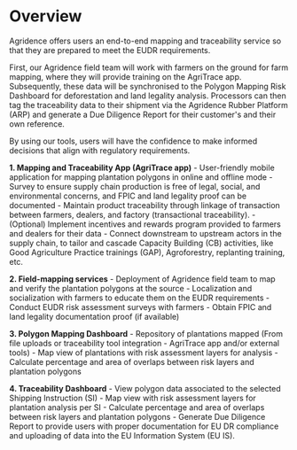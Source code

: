 # Overview

Agridence offers users an end-to-end mapping and traceability service so that they are prepared to meet the EUDR requirements.

First, our Agridence field team will work with farmers on the ground for farm mapping, where they will provide training on the AgriTrace app. Subsequently, these data will be synchronised to the Polygon Mapping Risk Dashboard for deforestation and land legality analysis. Processors can then tag the traceability data to their shipment via the Agridence Rubber Platform (ARP) and generate a Due Diligence Report for their customer's and their own reference. 

By using our tools, users will have the confidence to make informed decisions that align with regulatory requirements. 

**1. Mapping and Traceability App (AgriTrace app)**
    - User-friendly mobile application for mapping plantation polygons in online and offline mode
    - Survey to ensure supply chain production is free of legal, social, and environmental concerns, and FPIC and land legality proof can be documented
    - Maintain product traceability through linkage of transaction between farmers, dealers, and factory (transactional traceability).
    - (Optional) Implement incentives and rewards program provided to farmers and dealers for their data 
    - Connect downstream to upstream actors in the supply chain, to tailor and cascade Capacity Building (CB) activities, like Good Agriculture Practice trainings (GAP), Agroforestry, replanting training, etc. 

**2. Field-mapping services**
    - Deployment of Agridence field team to map and verify the plantation polygons at the source
    - Localization and socialization with farmers to educate them on the EUDR requirements
    - Conduct EUDR risk assessment surveys with farmers
    - Obtain FPIC and land legality documentation proof (if available)
 
**3. Polygon Mapping Dashboard**
    - Repository of plantations mapped (From file uploads or traceability tool integration - AgriTrace app and/or external tools)
    - Map view of plantations with risk assessment layers for analysis
    - Calculate percentage and area of overlaps between risk layers and plantation polygons
 
**4. Traceability Dashboard** 
    - View polygon data associated to the selected Shipping Instruction (SI)
    - Map view with risk assessment layers for plantation analysis per SI
    - Calculate percentage and area of overlaps between risk layers and plantation polygons
    - Generate Due Diligence Report to provide users with proper documentation for EU DR compliance and uploading of data into the EU Information System (EU IS). 
